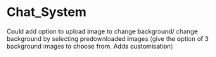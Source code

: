 # Chat_System
 
Could add option to upload image to change background/ change background by selecting predownloaded images (give the option of 3 background images to choose from. Adds customisation)
